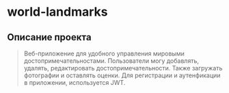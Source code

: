 # world-landmarks
## Описание проекта
>Веб-приложение для удобного управления мировыми достопримечательностами. Пользователи могу добавлять, удалять, редактировать достопримечательности. Также загружать фотографии и оставлять оценки. Для регистрации и аутенфикации в приложении, используется JWT.
